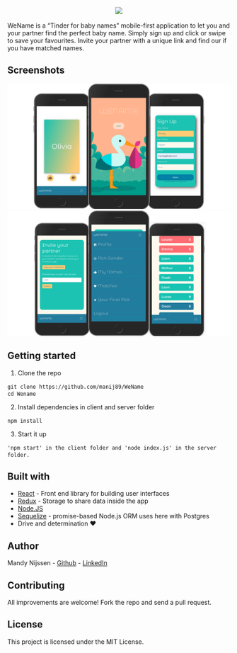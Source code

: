 <p align="center">
  <img src="images/logo-readme.png" />
</p>


WeName is a “Tinder for baby names” mobile-first application to let you and your partner find the perfect baby name.
Simply sign up and click or swipe to save your favourites. Invite your partner with a unique link and find our if you have matched names.

## Screenshots

<p align="center">
  <img src="images/screenshots-1.png" />
  <img src="images/screenshots-2.png" />
</p>



## Getting started

1. Clone the repo

```
git clone https://github.com/manij89/WeName
cd Wename
```

2. Install dependencies in client and server folder
```
npm install
```

3. Start it up
```
'npm start' in the client folder and 'node index.js' in the server folder.
```


## Built with

* [React](https://reactjs.org/) - Front end library for building user interfaces
* [Redux](https://redux.js.org) - Storage to share data inside the app
* [Node.JS](https://nodejs.org/en/)
* [Sequelize](https://sequelize.org/master/) - promise-based Node.js ORM uses here with Postgres
* Drive and determination ♥


## Author

Mandy Nijssen - [Github](https://github.com/manij89/) - [LinkedIn](https://www.linkedin.com/in/mandy-nijssen/)

## Contributing

All improvements are welcome! 
Fork the repo and send a pull request.



## License

This project is licensed under the MIT License.
